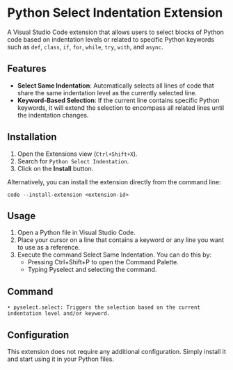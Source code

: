 # Python Select Indentation Extension

A Visual Studio Code extension that allows users to select blocks of Python code based on indentation levels or related to specific Python keywords such as `def`, `class`, `if`, `for`, `while`, `try`, `with`, and `async`.

## Features

- **Select Same Indentation**: Automatically selects all lines of code that share the same indentation level as the currently selected line.
- **Keyword-Based Selection**: If the current line contains specific Python keywords, it will extend the selection to encompass all related lines until the indentation changes.

## Installation

1. Open the Extensions view (`Ctrl+Shift+X`).
2. Search for `Python Select Indentation`.
3. Click on the **Install** button.

Alternatively, you can install the extension directly from the command line:

```code --install-extension <extension-id>```

## Usage

1.	Open a Python file in Visual Studio Code.
2.	Place your cursor on a line that contains a keyword or any line you want to use as a reference.
3.	Execute the command Select Same Indentation. You can do this by:
    -	Pressing Ctrl+Shift+P to open the Command Palette.
    -	Typing Pyselect and selecting the command.

## Command
    • pyselect.select: Triggers the selection based on the current indentation level and/or keyword.

## Configuration

This extension does not require any additional configuration. Simply install it and start using it in your Python files.